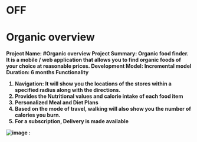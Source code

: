# OFF

# Organic overview
<b> Project Name:
#Organic overview
Project Summary: Organic food finder. It is a mobile / web application that allows you to find organic foods of your choice at reasonable prices. 
Development Model: Incremental model 
Duration: 6 months 
Functionality 
1.	Navigation: It will show you the locations of the stores within a specified radius along with the directions.
2.	Provides the Nutritional values and calorie intake of each food item
3.	Personalized Meal and Diet Plans
4.	Based on the mode of travel, walking will also show you the number of calories you burn. 
5.	For a subscription, Delivery is made available


![image](https://github.com/user-attachments/assets/b21f009c-711f-49dd-9ddc-8ee813b172e1)
:</b>
